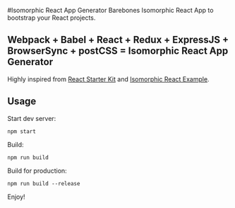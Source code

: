 #Isomorphic React App Generator
Barebones Isomorphic React App to bootstrap your React projects.

## Webpack + Babel + React + Redux + ExpressJS + BrowserSync + postCSS = Isomorphic React App Generator
Highly inspired from [React Starter Kit](https://github.com/kriasoft/react-starter-kit) and  [Isomorphic React Example](https://github.com/DavidWells/isomorphic-react-example).

## Usage

Start dev server:

    npm start

Build:

    npm run build

Build for production:

    npm run build --release

Enjoy!
